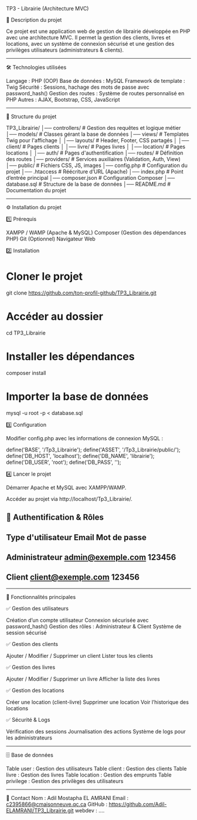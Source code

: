 TP3 - Librairie (Architecture MVC)

📜 Description du projet

Ce projet est une application web de gestion de librairie développée en PHP avec une architecture MVC.
Il permet la gestion des clients, livres et locations, avec un système de connexion sécurisé et une gestion des privilèges utilisateurs (administrateurs & clients).

---

🛠️ Technologies utilisées

Langage : PHP (OOP)
Base de données : MySQL
Framework de template : Twig
Sécurité : Sessions, hachage des mots de passe avec password_hash()
Gestion des routes : Système de routes personnalisé en PHP
Autres : AJAX, Bootstrap, CSS, JavaScript

---

📁 Structure du projet

TP3_Librairie/
│── controllers/         # Gestion des requêtes et logique métier
│── models/              # Classes gérant la base de données
│── views/               # Templates Twig pour l'affichage
│   │── layouts/         # Header, Footer, CSS partagés
│   │── client/          # Pages clients
│   │── livre/           # Pages livres
│   │── location/        # Pages locations
│   │── auth/            # Pages d'authentification
│── routes/              # Définition des routes
│── providers/           # Services auxiliaires (Validation, Auth, View)
│── public/              # Fichiers CSS, JS, images
│── config.php           # Configuration du projet
│── .htaccess            # Réécriture d’URL (Apache)
│── index.php            # Point d’entrée principal
│── composer.json        # Configuration Composer
│── database.sql         # Structure de la base de données
│── README.md            # Documentation du projet

---

⚙️ Installation du projet

1️⃣ Prérequis

XAMPP / WAMP (Apache & MySQL)
Composer (Gestion des dépendances PHP)
Git (Optionnel)
Navigateur Web

2️⃣ Installation

# Cloner le projet
git clone https://github.com/ton-profil-github/TP3_Librairie.git

# Accéder au dossier
cd TP3_Librairie

# Installer les dépendances
composer install

# Importer la base de données
mysql -u root -p < database.sql

3️⃣ Configuration

Modifier config.php avec les informations de connexion MySQL :

define('BASE', '/Tp3_Librairie');
define('ASSET', '/Tp3_Librairie/public/');
define('DB_HOST', 'localhost');
define('DB_NAME', 'librairie');
define('DB_USER', 'root');
define('DB_PASS', '');

4️⃣ Lancer le projet

Démarrer Apache et MySQL avec XAMPP/WAMP.

Accéder au projet via http://localhost/Tp3_Librairie/.

🔐 Authentification & Rôles
-------------------------------------------------------------------
Type d'utilisateur           Email                    Mot de passe
-------------------------------------------------------------------
Administrateur               admin@exemple.com        123456
-------------------------------------------------------------------
Client                       client@exemple.com       123456
-------------------------------------------------------------------

---

🚀 Fonctionnalités principales

✅ Gestion des utilisateurs

Création d’un compte utilisateur
Connexion sécurisée avec password_hash()
Gestion des rôles : Administrateur & Client
Système de session sécurisé

✅ Gestion des clients

Ajouter / Modifier / Supprimer un client
Lister tous les clients

✅ Gestion des livres

Ajouter / Modifier / Supprimer un livre
Afficher la liste des livres

✅ Gestion des locations

Créer une location (client-livre)
Supprimer une location
Voir l’historique des locations

✅ Sécurité & Logs

Vérification des sessions
Journalisation des actions
Système de logs pour les administrateurs

---

🗄️ Base de données

Table user : Gestion des utilisateurs
Table client : Gestion des clients
Table livre : Gestion des livres
Table location : Gestion des emprunts
Table privilege : Gestion des privilèges des utilisateurs

---

📧 Contact
Nom : Adil Mostapha EL AMRANI
Email : c2395866@cmaisonneuve.qc.ca
GitHub : https://github.com/Adil-ELAMRANI/TP3_Librairie.git
webdev : ....